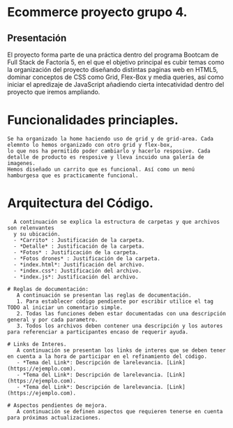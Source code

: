 # Ecommerce proyecto grupo 4. 
        
## Presentación  
 El proyecto forma parte de una práctica dentro del programa Bootcam de Full Stack de Factoría 5, en el que el objetivo principal es cubir temas
 como la organización del proyecto diseñando distintas paginas web en HTML5, dominar conceptos de CSS como Grid, Flex-Box y media queries, 
 así como iniciar el apredizaje de JavaScript añadiendo cierta intecatividad dentro del proyecto que iremos ampliando.
        
 # Funcionalidades princiaples. 
 
    Se ha organizado la home haciendo uso de grid y de grid-area. Cada elemnto lo hemos organizado con otro grid y flex-box, 
    lo que nos ha permitido poder cambiarlo y hacerlo resposive. Cada detalle de producto es resposive y lleva incuido una galería de imagenes.
    Hemos diseñado un carrito que es funcional. Así como un menú hamburgesa que es practicamente funcional.
           
  # Arquitectura del Código. 
      A continuación se explica la estructura de carpetas y que archivos son relenvantes 
      y su ubicación. 
      - *Carrito* : Justificación de la carpeta. 
      - *Detalle* : Justificación de la carpeta. 
      - *Fotos* : Justificación de la carpeta. 
      - *Fotos drones* : Justificación de la carpeta. 
      - *index.html*: Justificación del archivo. 
      - *index.css*: Justificación del archivo. 
      - *index.js*: Justificación del archivo.
        
    # Reglas de documentación: 
       A continuación se presentan las reglas de documentación. 
       1. Para establecer código pendiente por escribir utilice el tag TODO al iniciar un comentario simple. 
       2. Todas las funciones deben estar documentadas con una descripción general y por cada parametro.
       3. Todos los archivos deben contener una descripción y los autores para referenciar a participantes encaso de requerir ayuda.
        
    # Links de Interes. 
       A continuación se presentan los links de interes que se deben tener en cuenta a la hora de participar en el refinamiento del código. 
       - *Tema del Link*: Descripción de larelevancia. [Link](https://ejemplo.com). 
       - *Tema del Link*: Descripción de larelevancia. [Link](https://ejemplo.com). 
       - *Tema del Link*: Descripción de larelevancia. [Link](https://ejemplo.com).
        
    # Aspectos pendientes de mejora. 
       A continuación se definen aspectos que requieren tenerse en cuenta para próximas actualizaciones.
